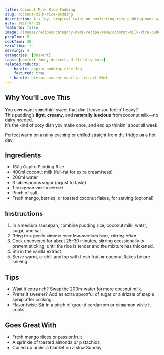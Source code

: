 ```yaml
---
title: Coconut Milk Rice Pudding
slug: coconut-milk-rice-pudding
description: A silky, tropical twist on comforting rice pudding—made with rich coconut milk and infused with warming cardamom and vanilla.
date: 2025-04-22
featured: false
image: /images/recipes/category-name/recipe-name/coconut-milk-rice-pudding.png
prepTime: 5
cookTime: 30
totalTime: 35
servings: 4
categories: [dessert]
tags: [comfort-food, dessert, difficulty-easy]
relatedProducts:
  - handle: ospiro-pudding-rice-3kg
    featured: true
  - handle: nielsen-massey-vanilla-extract-60ml
---
```


## Why You'll Love This

You ever want somethin’ sweet that don’t leave you feelin' heavy?  
This pudding’s **light**, **creamy**, and **naturally luscious** from coconut milk—no dairy needed.  
It’s the kind of cozy dish you make once, and end up thinkin' about all week.

Perfect warm on a rainy evening or chilled straight from the fridge on a hot day.

## Ingredients

- 150g Ospiro Pudding Rice
- 400ml coconut milk (full-fat for extra creaminess)
- 200ml water
- 3 tablespoons sugar (adjust to taste)
- 1 teaspoon vanilla extract
- Pinch of salt
- Fresh mango, berries, or toasted coconut flakes, for serving (optional)

## Instructions

1. In a medium saucepan, combine pudding rice, coconut milk, water, sugar, and salt.
2. Bring to a gentle simmer over low-medium heat, stirring often.
3. Cook uncovered for about 25–30 minutes, stirring occasionally to prevent sticking, until the rice is tender and the mixture has thickened.
4. Stir in the vanilla extract.
5. Serve warm, or chill and top with fresh fruit or coconut flakes before serving.

## Tips

- Want it extra rich? Swap the 200ml water for more coconut milk.
- Prefer it sweeter? Add an extra spoonful of sugar or a drizzle of maple syrup after cooking.
- Flavor twist: Stir in a pinch of ground cardamom or cinnamon while it cooks.

## Goes Great With

- Fresh mango slices or passionfruit  
- A sprinkle of toasted almonds or pistachios  
- Curled up under a blanket on a slow Sunday